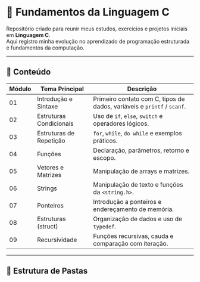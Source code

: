 # 🧠 Fundamentos da Linguagem C

Repositório criado para reunir meus estudos, exercícios e projetos iniciais em **Linguagem C**.  
Aqui registro minha evolução no aprendizado de programação estruturada e fundamentos da computação.

---

## 📘 Conteúdo

| Módulo | Tema Principal          | Descrição                                                               |
| ------ | ----------------------- | ----------------------------------------------------------------------- |
| 01     | Introdução e Sintaxe    | Primeiro contato com C, tipos de dados, variáveis e `printf` / `scanf`. |
| 02     | Estruturas Condicionais | Uso de `if`, `else`, `switch` e operadores lógicos.                     |
| 03     | Estruturas de Repetição | `for`, `while`, `do while` e exemplos práticos.                         |
| 04     | Funções                 | Declaração, parâmetros, retorno e escopo.                               |
| 05     | Vetores e Matrizes      | Manipulação de arrays e matrizes.                                       |
| 06     | Strings                 | Manipulação de texto e funções da `<string.h>`.                         |
| 07     | Ponteiros               | Introdução a ponteiros e endereçamento de memória.                      |
| 08     | Estruturas (struct)     | Organização de dados e uso de `typedef`.                                |
| 09     | Recursividade           | Funções recursivas, cauda e comparação com iteração.                    |

---

## 📂 Estrutura de Pastas
